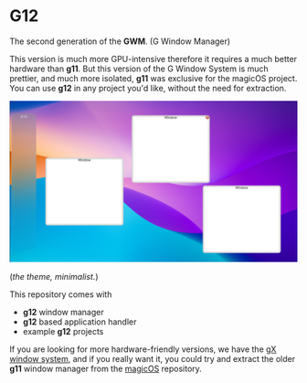 # G12

The second generation of the **GWM**. (G Window Manager)

This version is much more GPU-intensive therefore it requires a much better hardware than **g11**. But this version
of the G Window System is much prettier, and much more isolated, **g11** was exclusive for the magicOS project. 
You can use **g12** in any project you'd like, without the need for extraction.

![1](./min.png)

(*the theme, minimalist.*)

This repository comes with

- **g12** window manager
- **g12** based application handler
- example **g12** projects

If you are looking for more hardware-friendly versions, we have the [gX window system](https://github.com/thekaigonzalez/gX),
and if you really want it, you could try and extract the older **g11** window manager from the [magicOS](https://github.com/thekaigonzalez/magicOS) repository.